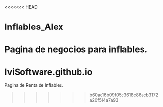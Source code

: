 <<<<<<< HEAD
# Inflables_Alex
Pagina de negocios para inflables.
=======
# IviSoftware.github.io
Pagina de Renta de Inflables.
>>>>>>> b60ac16b09f05c3618c86acb3172a20f514a7a93
